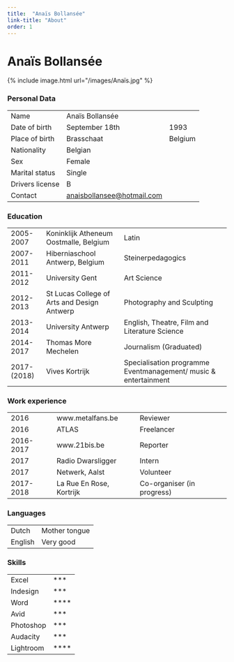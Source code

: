 ```yaml
---
title:  "Anaïs Bollansée"
link-title: "About"
order: 1
---
```


# Anaïs Bollansée

{% include image.html url="/images/Anaïs.jpg" %}

### Personal Data

<table>
	<tr>
		<td>Name</td>
		<td>Anaïs Bollansée</td>
	</tr>
	<tr>
		<td>Date of birth</td>
		<td>September 18th</td>
		<td>1993</td>
	</tr>
	<tr>
		<td>Place of birth</td>
		<td>Brasschaat</td>
		<td>Belgium</td>
	</tr>
	<tr>
		<td>Nationality</td>
		<td>Belgian</td>
	</tr>
	<tr>
		<td>Sex</td>
		<td>Female</td>
	</tr>
	<tr>
		<td>Marital status</td>
		<td>Single</td>
	</tr>
	<tr>
		<td>Drivers license</td>
		<td>B</td>
	</tr>
	<tr>
		<td>Contact</td>
		<td><a href="mailto:anaisbollansee@hotmail.com">anaisbollansee@hotmail.com</a></td>
	</tr>
</table>


### Education

<table>
	<tr>
		<td>2005-2007</td>
		<td>Koninklijk Atheneum Oostmalle, 		Belgium</td>
		<td>Latin</td>
	</tr>
	<tr>
		<td>2007-2011</td>
		<td>Hiberniaschool Antwerp, Belgium</td>
		<td>Steinerpedagogics</td>
	</tr>
	<tr>
		<td>2011-2012</td>
		<td>University Gent</td>
		<td>Art Science</td>
	</tr>
	<tr>
		<td>2012-2013</td>
		<td>St Lucas College of Arts and Design 		Antwerp</td>
		<td>Photography and Sculpting</td>
	</tr>
	<tr>
		<td>2013-2014</td>
		<td>University Antwerp</td>
		<td>English, Theatre, Film and 			Literature Science</td>
	</tr>
	<tr>
		<td>2014-2017</td>
		<td>Thomas More Mechelen</td>
		<td>Journalism (Graduated)</td>
	</tr>
	<tr>
		<td>2017-(2018)</td>
		<td>Vives Kortrijk</td>
		<td>Specialisation programme 				Eventmanagement/ music & 				entertainment</td>
	</tr>
</table>


 

### Work experience

<table>
	<tr>
		<td>2016</td>
		<td>www.metalfans.be</td>
		<td>Reviewer</td>
	</tr>
	<tr>
		<td>2016</td>
		<td>ATLAS</td>
		<td>Freelancer</td>
	</tr>
	<tr>
		<td>2016-2017</td>
		<td>www.21bis.be</td>
		<td>Reporter</td>
	</tr>
	<tr>
		<td>2017</td>
		<td>Radio Dwarsligger</td>
		<td>Intern</td>
	</tr>
	<tr>
		<td>2017</td>
		<td>Netwerk, Aalst</td>
		<td>Volunteer</td>
	</tr>
	<tr>
		<td>2017-2018</td>
		<td>La Rue En Rose, Kortrijk</td>
		<td>Co-organiser (in progress)</td>
	</tr>
</table>

### Languages

<table>
	<tr>
		<td>Dutch</td>
		<td>Mother tongue</td>
	</tr>
	<tr>
		<td>English</td>
		<td>Very good</td>
	</tr>
</table>
### Skills

<table>
	<tr>
		<td>Excel</td>
		<td>***</td>
	</tr>
	<tr>
		<td>Indesign</td>
		<td>***</td>
	</tr>
	<tr>
		<td>Word</td>
		<td>****</td>
	</tr>
	<tr>
		<td>Avid</td>
		<td>***</td>
	</tr>
	<tr>
		<td>Photoshop</td>
		<td>***</td>
	</tr>
	<tr>
		<td>Audacity</td>
		<td>***</td>
	</tr>
	<tr>
		<td>Lightroom</td>
		<td>****</td>
	</tr>
</table>
